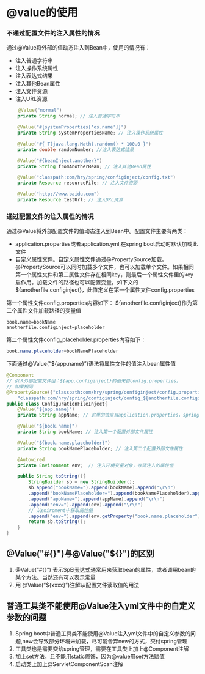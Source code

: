 # @value的使用

### 不通过配置文件的注入属性的情况

通过@Value将外部的值动态注入到Bean中，使用的情况有：

- 注入普通字符串
- 注入操作系统属性
- 注入表达式结果
- 注入其他Bean属性
- 注入文件资源
- 注入URL资源

```java
　　 @Value("normal")
    private String normal; // 注入普通字符串

    @Value("#{systemProperties['os.name']}")
    private String systemPropertiesName; // 注入操作系统属性

    @Value("#{ T(java.lang.Math).random() * 100.0 }")
    private double randomNumber; //注入表达式结果

    @Value("#{beanInject.another}")
    private String fromAnotherBean; // 注入其他Bean属性

    @Value("classpath:com/hry/spring/configinject/config.txt")
    private Resource resourceFile; // 注入文件资源

    @Value("http://www.baidu.com")
    private Resource testUrl; // 注入URL资源
```

### 通过配置文件的注入属性的情况

通过@Value将外部配置文件的值动态注入到Bean中。配置文件主要有两类：

- application.properties或者application.yml,在spring boot启动时默认加载此文件
- 自定义属性文件。自定义属性文件通过@PropertySource加载。@PropertySource可以同时加载多个文件，也可以加载单个文件。如果相同第一个属性文件和第二属性文件存在相同key，则最后一个属性文件里的key启作用。加载文件的路径也可以配置变量，如下文的${anotherfile.configinject}，此值定义在第一个属性文件config.properties

第一个属性文件config.properties内容如下： 
${anotherfile.configinject}作为第二个属性文件加载路径的变量值

```
book.name=bookName
anotherfile.configinject=placeholder
```

第二个属性文件config_placeholder.properties内容如下：

```java
book.name.placeholder=bookNamePlaceholder
```

下面通过@Value(“${app.name}”)语法将属性文件的值注入bean属性值

```java
@Component
// 引入外部配置文件组：${app.configinject}的值来自config.properties。
// 如果相同
@PropertySource({"classpath:com/hry/spring/configinject/config.properties",
    "classpath:com/hry/spring/configinject/config_${anotherfile.configinject}.properties"})
public class ConfigurationFileInject{
    @Value("${app.name}")
    private String appName; // 这里的值来自application.properties，spring boot启动时默认加载此文件

    @Value("${book.name}")
    private String bookName; // 注入第一个配置外部文件属性

    @Value("${book.name.placeholder}")
    private String bookNamePlaceholder; // 注入第二个配置外部文件属性

    @Autowired
    private Environment env;  // 注入环境变量对象，存储注入的属性值

    public String toString(){
        StringBuilder sb = new StringBuilder();
        sb.append("bookName=").append(bookName).append("\r\n")
        .append("bookNamePlaceholder=").append(bookNamePlaceholder).append("\r\n")
        .append("appName=").append(appName).append("\r\n")
        .append("env=").append(env).append("\r\n")
        // 从eniroment中获取属性值
        .append("env=").append(env.getProperty("book.name.placeholder")).append("\r\n");
        return sb.toString();
    }   
}
```

## @Value("#{}")与@Value("${}")的区别

1. @Value(“#{}”) 表示SpEl[表达式](https://so.csdn.net/so/search?q=表达式&spm=1001.2101.3001.7020)通常用来获取bean的属性，或者调用bean的某个方法。当然还有可以表示常量
2. 用 @Value(“${xxxx}”)注解从配置文件读取值的用法

## 普通工具类不能使用@Value注入yml文件中的自定义参数的问题

1. Spring boot中普通工具类不能使用@Value注入yml文件中的自定义参数的问题,new会导致部分环境未加载，尽可能舍弃new的方式，交付spring管理
2. 工具类也是需要交给spring管理，需要在工具类上加上@Component注解
3. 加上set方法，且不能用static修饰，因为@value用set方法赋值
4. 启动类上加上@ServletComponentScan注解